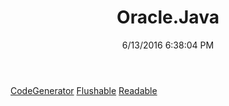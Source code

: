 ﻿---
title: Oracle.Java
date: 6/13/2016 6:38:04 PM
---

[CodeGenerator](T-Oracle.Java.CodeGenerator.html)
[Flushable](T-Oracle.Java.Flushable.html)
[Readable](T-Oracle.Java.Readable.html)
